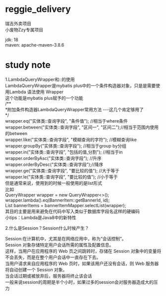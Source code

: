 # reggie_delivery
瑞吉外卖项目\
小废物Zzy专属项目

jdk: 18\
maven: apache-maven-3.8.6



# study note

1.LambdaQueryWrapper和::的使用\
LambdaQueryWrapper是mybatis plus中的一个条件构造器对象，只是是需要使用Lambda 语法使用 Wrapper\
这个功能是mybatis plus赋予的一个功能\
/**\
  *附加条件构造器LambdaQueryWrapper常用方法 ---这几个肯定够用了\
  */\
 wrapper.eq("实体类::查询字段", "条件值"); //相当于where条件\
 wrapper.between("实体类::查询字段", "区间一", "区间二");//相当于范围内使用的between\
 wrapper.like("实体类::查询字段", "模糊查询的字符"); //模糊查询like\
 wrapper.groupBy("实体类::查询字段");  //相当于group by分组\
 wrapper.in("实体类::查询字段", "包括的值,分割"); //相当于in\
 wrapper.orderByAsc("实体类::查询字段"); //升序\
 wrapper.orderByDesc("实体类::查询字段");//降序\
 wrapper.ge("实体类::查询字段", "要比较的值"); //大于等于\
 wrapper.le("实体类::查询字段", "要比较的值"); //小于等于\
但是通常来说，使用到的时候一般使用的是list形式\
比如\
QueryWrapper<BannerItem> wrapper = new QueryWrapper<>();\
wrapper.lambda().eq(BannerItem::getBannerId, id);\
List<BannerItem> bannerItems = bannerItemMapper.selectList(wrapper);\
其目的主要是用来避免在代码中写入类似于数据库字段名这样的硬编码\
小tips：Lambda是Java8中的新特性
 
2.什么是Session？Session什么时候产生？

Session:在计算机中，尤其是在网络应用中，称为“会话控制”。\
Session 对象存储特定用户会话所需的属性及配置信息。\
这样，当用户在应用程序的 Web 页之间跳转时，存储在 Session 对象中的变量将不会丢失，而是在整个用户会话中一直存在下去。\
当用户请求来自应用程序的 Web 页时，如果该用户还没有会话，则 Web 服务器将自动创建一个 Session 对象。\
当会话过期或被放弃后，服务器将终止该会话\
一般来说session的周期是半个小时，如果过多的session会对服务器造成大的压力

